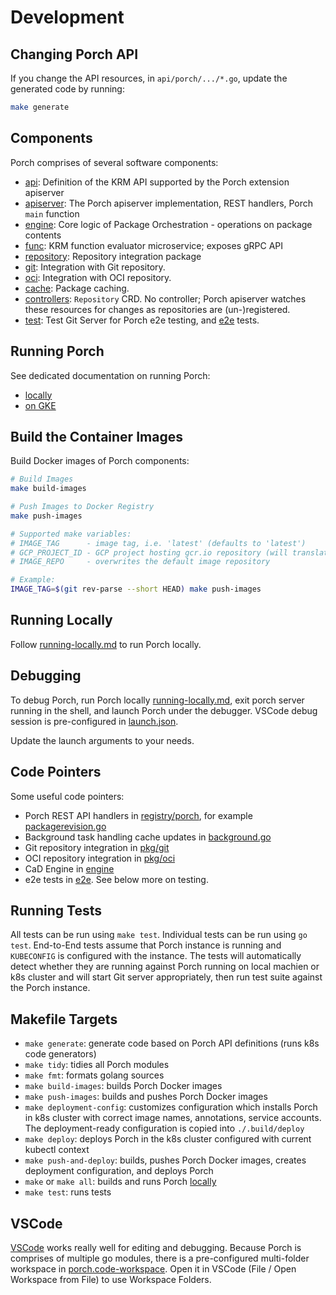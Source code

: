# Development

## Changing Porch API

If you change the API resources, in `api/porch/.../*.go`, update the generated code by running:

```sh
make generate
```

## Components

Porch comprises of several software components:

* [api](../api): Definition of the KRM API supported by the Porch extension apiserver
* [apiserver](../pkg/apiserver/): The Porch apiserver implementation, REST handlers, Porch `main` function
* [engine](../pkg/engine/): Core logic of Package Orchestration - operations on package contents
* [func](../func): KRM function evaluator microservice; exposes gRPC API
* [repository](../pkg/repository/): Repository integration package
* [git](../pkg/git/): Integration with Git repository.
* [oci](../pkg/oci/): Integration with OCI repository.
* [cache](../pkg/cache/): Package caching.
* [controllers](../controllers): `Repository` CRD. No controller;
  Porch apiserver watches these resources for changes as repositories are (un-)registered.
* [test](../test): Test Git Server for Porch e2e testing, and
  [e2e](../test/e2e/) tests.

## Running Porch

See dedicated documentation on running Porch:

* [locally](running-locally.md)
* [on GKE](../../site/guides/porch-installation.md)

## Build the Container Images

Build Docker images of Porch components:

```sh
# Build Images
make build-images

# Push Images to Docker Registry
make push-images

# Supported make variables:
# IMAGE_TAG      - image tag, i.e. 'latest' (defaults to 'latest')
# GCP_PROJECT_ID - GCP project hosting gcr.io repository (will translate to gcr.io/${GCP_PROJECT_ID})
# IMAGE_REPO     - overwrites the default image repository

# Example:
IMAGE_TAG=$(git rev-parse --short HEAD) make push-images
```

## Running Locally

Follow [running-locally.md](./running-locally.md) to run Porch locally.

## Debugging

To debug Porch, run Porch locally [running-locally.md](./running-locally.md), exit porch server running in the shell,
and launch Porch under the debugger. VSCode debug session is pre-configured in [launch.json](../.vscode/launch.json).

Update the launch arguments to your needs.

## Code Pointers

Some useful code pointers:

* Porch REST API handlers in [registry/porch](../pkg/registry/porch/), for example
  [packagerevision.go](../pkg/registry/porch/packagerevision.go)
* Background task handling cache updates in [background.go](../pkg/registry/porch/background.go)
* Git repository integration in [pkg/git](../pkg/git)
* OCI repository integration in [pkg/oci](../pkg/oci)
* CaD Engine in [engine](../pkg/engine)
* e2e tests in [e2e](../test/e2e/). See below more on testing.

## Running Tests

All tests can be run using `make test`. Individual tests can be run using `go test`.
End-to-End tests assume that Porch instance is running and `KUBECONFIG` is configured
with the instance. The tests will automatically detect whether they are running against
Porch running on local machien or k8s cluster and will start Git server appropriately,
then run test suite against the Porch instance.

## Makefile Targets

* `make generate`: generate code based on Porch API definitions (runs k8s code generators)
* `make tidy`: tidies all Porch modules
* `make fmt`: formats golang sources
* `make build-images`: builds Porch Docker images
* `make push-images`: builds and pushes Porch Docker images
* `make deployment-config`: customizes configuration which installs Porch
   in k8s cluster with correct image names, annotations, service accounts.
   The deployment-ready configuration is copied into `./.build/deploy`
* `make deploy`: deploys Porch in the k8s cluster configured with current kubectl context
* `make push-and-deploy`: builds, pushes Porch Docker images, creates deployment configuration, and deploys Porch
* `make` or `make all`: builds and runs Porch [locally](./running-locally.md)
* `make test`: runs tests

## VSCode

[VSCode](https://code.visualstudio.com/) works really well for editing and debugging.
Because Porch is comprises of multiple go modules, there is a pre-configured
multi-folder workspace in [porch.code-workspace](../porch.code-workspace).
Open it in VSCode (File / Open Workspace from File) to use Workspace Folders.
